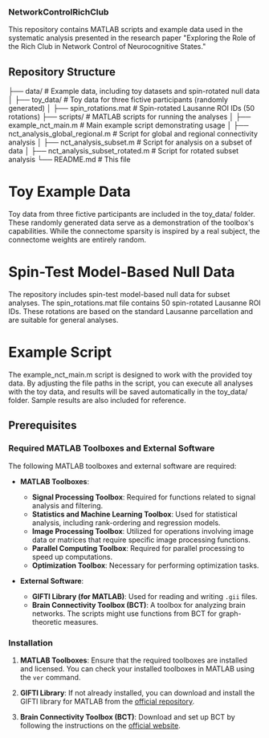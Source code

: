 ### NetworkControlRichClub

This repository contains MATLAB scripts and example data used in the systematic analysis presented in the research paper "Exploring the Role of the Rich Club in Network Control of Neurocognitive States."

## Repository Structure
├── data/                    # Example data, including toy datasets and spin-rotated null data
│   ├── toy_data/            # Toy data for three fictive participants (randomly generated)
│   ├── spin_rotations.mat   # Spin-rotated Lausanne ROI IDs (50 rotations)
├── scripts/                 # MATLAB scripts for running the analyses
│   ├── example_nct_main.m                   # Main example script demonstrating usage
│   ├── nct_analysis_global_regional.m       # Script for global and regional connectivity analysis
│   ├── nct_analysis_subset.m                # Script for analysis on a subset of data
│   ├── nct_analysis_subset_rotated.m        # Script for rotated subset analysis
└── README.md                # This file

# Toy Example Data
Toy data from three fictive participants are included in the toy_data/ folder. These randomly generated data serve as a demonstration of the toolbox's capabilities. While the connectome sparsity is inspired by a real subject, the connectome weights are entirely random.

# Spin-Test Model-Based Null Data
The repository includes spin-test model-based null data for subset analyses. The spin_rotations.mat file contains 50 spin-rotated Lausanne ROI IDs. These rotations are based on the standard Lausanne parcellation and are suitable for general analyses.

# Example Script
The example_nct_main.m script is designed to work with the provided toy data. By adjusting the file paths in the script, you can execute all analyses with the toy data, and results will be saved automatically in the toy_data/ folder. Sample results are also included for reference.

## Prerequisites

### Required MATLAB Toolboxes and External Software

The following MATLAB toolboxes and external software are required:

- **MATLAB Toolboxes**:
  - **Signal Processing Toolbox**: Required for functions related to signal analysis and filtering.
  - **Statistics and Machine Learning Toolbox**: Used for statistical analysis, including rank-ordering and regression models.
  - **Image Processing Toolbox**: Utilized for operations involving image data or matrices that require specific image processing functions.
  - **Parallel Computing Toolbox**: Required for parallel processing to speed up computations.
  - **Optimization Toolbox**: Necessary for performing optimization tasks.

- **External Software**:
  - **GIFTI Library (for MATLAB)**: Used for reading and writing `.gii` files.
  - **Brain Connectivity Toolbox (BCT)**: A toolbox for analyzing  brain networks. The scripts might use functions from BCT for graph-theoretic measures.

### Installation

1. **MATLAB Toolboxes**: Ensure that the required toolboxes are installed and licensed. You can check your installed toolboxes in MATLAB using the `ver` command.

2. **GIFTI Library**: If not already installed, you can download and install the GIFTI library for MATLAB from the [official repository](https://www.artefact.tk/software/matlab/gifti/).

3. **Brain Connectivity Toolbox (BCT)**: Download and set up BCT by following the instructions on the [official website](https://www.nitrc.org/projects/bct/).
